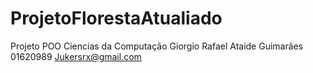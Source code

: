 # ProjetoFlorestaAtualiado
Projeto POO Ciencias da Computação
Giorgio Rafael Ataide Guimarães
01620989
Jukersrx@gmail.com
